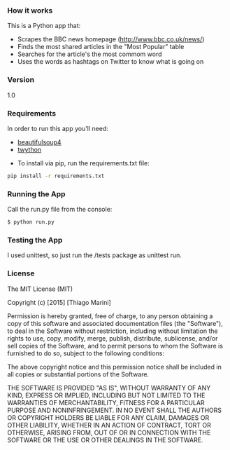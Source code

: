 ### How it works

This is a Python app that:

* Scrapes the BBC news homepage (http://www.bbc.co.uk/news/)
* Finds the most shared articles in the "Most Popular" table
* Searches for the article's the most commom word
* Uses the words as hashtags on Twitter to know what is going on


### Version
1.0

### Requirements

In order to run this app you'll need:

* [beautifulsoup4](http://www.crummy.com/software/BeautifulSoup/bs4/doc/)
* [twython](https://twython.readthedocs.org/en/latest/)

- To install via pip, run the requirements.txt file:
```sh
pip install -r requirements.txt
```

### Running the App

Call the run.py file from the console:

```sh
$ python run.py
```

### Testing the App

I used unittest, so just run the /tests package as unittest run.

### License

The MIT License (MIT)

Copyright (c) [2015] [Thiago Marini]

Permission is hereby granted, free of charge, to any person obtaining a copy
of this software and associated documentation files (the "Software"), to deal
in the Software without restriction, including without limitation the rights
to use, copy, modify, merge, publish, distribute, sublicense, and/or sell
copies of the Software, and to permit persons to whom the Software is
furnished to do so, subject to the following conditions:

The above copyright notice and this permission notice shall be included in all
copies or substantial portions of the Software.

THE SOFTWARE IS PROVIDED "AS IS", WITHOUT WARRANTY OF ANY KIND, EXPRESS OR
IMPLIED, INCLUDING BUT NOT LIMITED TO THE WARRANTIES OF MERCHANTABILITY,
FITNESS FOR A PARTICULAR PURPOSE AND NONINFRINGEMENT. IN NO EVENT SHALL THE
AUTHORS OR COPYRIGHT HOLDERS BE LIABLE FOR ANY CLAIM, DAMAGES OR OTHER
LIABILITY, WHETHER IN AN ACTION OF CONTRACT, TORT OR OTHERWISE, ARISING FROM,
OUT OF OR IN CONNECTION WITH THE SOFTWARE OR THE USE OR OTHER DEALINGS IN THE
SOFTWARE.

